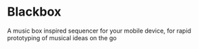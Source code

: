 # Blackbox

A music box inspired sequencer for your mobile device, for rapid prototyping of musical ideas on the go
